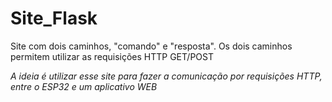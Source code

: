 # Site_Flask
Site com dois caminhos, "comando" e "resposta". 
Os dois caminhos permitem utilizar as requisições HTTP GET/POST

*_A ideia é utilizar esse site para fazer a comunicação por requisições HTTP, entre o ESP32 e um aplicativo WEB_*
